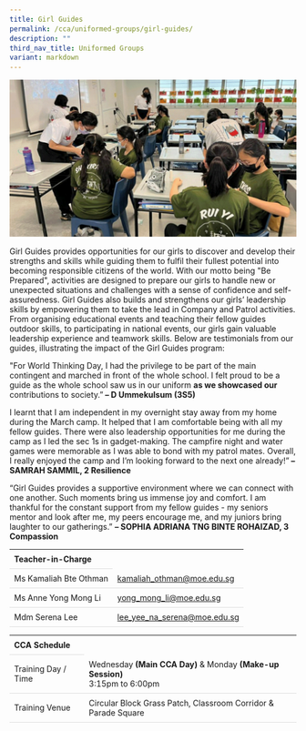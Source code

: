 ```yaml
---
title: Girl Guides
permalink: /cca/uniformed-groups/girl-guides/
description: ""
third_nav_title: Uniformed Groups
variant: markdown
---
```

<style>
table {
  border-collapse: collapse;
  width: 100%;
}

th, td {
  padding: 8px;
  text-align: left;
  border-bottom: 1px solid #ddd;
}

tr:hover {background-color: #F5F5DC;}
</style>

<img src="/images/CCA/Girl_Guides/girlguides.gif">

<p>Girl Guides provides opportunities for our girls to discover and develop their strengths and skills while guiding them to fulfil their fullest potential into becoming responsible citizens of the world. With our motto being "Be Prepared", activities are designed to prepare our girls to handle new or unexpected situations and challenges with a sense of confidence and self-assuredness. Girl Guides also builds and strengthens our girls’ leadership skills by empowering them to take the lead in Company and Patrol activities. From organising educational events and teaching their fellow guides outdoor skills, to participating in national events, our girls gain valuable leadership experience and teamwork skills. Below are testimonials from our guides, illustrating the impact of the Girl Guides program: </p>

<p>"For World Thinking Day, I had the privilege to be part of the main contingent and marched in front of the whole school. I felt proud to be a guide as the whole school saw us in our uniform <b>as we showcased our</b> contributions to society.”<b> – D Ummekulsum (3S5) </b> </p>

<p>I learnt that I am independent in my overnight stay away from my home during the March camp. It helped that I am comfortable being with all my fellow guides. There were also leadership opportunities for me during the camp as I led the sec 1s in gadget-making. The campfire night and water games were memorable as I was able to bond with my patrol mates. Overall, I really enjoyed the camp and I’m looking forward to the next one already!”<b> – SAMRAH SAMMIL, 2 Resilience</b></p>

<p>“Girl Guides provides a supportive environment where we can connect with one another. Such moments bring us immense joy and comfort. I am thankful for the constant support from my fellow guides - my seniors mentor and look after me, my peers encourage me, and my juniors bring laughter to our gatherings.” <b>– SOPHIA ADRIANA TNG BINTE ROHAIZAD, 3 Compassion</b></p>

<table>
	<tbody>
		<tr>
			<th colspan="1">Teacher-in-Charge</th>
</tr>
<tr>
	<td rowspan="1">Ms Kamaliah Bte Othman</td>
 <td><a target="" href="mailto:kamaliah_othman@moe.edu.sg">kamaliah_othman@moe.edu.sg</a></td>
	</tr>
		<tr>
		<td rowspan="1">Ms Anne Yong Mong Li</td>
 <td><a target="" href="mailto:yong_mong_li@moe.edu.sg">yong_mong_li@moe.edu.sg</a></td>
		</tr>
		<tr>
	<td rowspan="1">Mdm Serena Lee</td>
 <td><a target="" href="mailto:lee_yee_na_serena@moe.edu.sg">lee_yee_na_serena@moe.edu.sg</a></td>
	</tr>
	</tbody>
</table>
<table>
	<tbody>
		<tr>
			<th colspan="1">CCA Schedule</th>
</tr>
		<tr>
	<td rowspan="1"> Training Day / Time</td>
			<td>Wednesday <b>(Main CCA Day)</b> &amp; Monday <b> (Make-up Session)</b><br>
	3:15pm to 6:00pm</td>
	 	</tr>
<tr>
	<td rowspan="1">Training Venue</td>
 <td rowspan="1">Circular Block Grass Patch, Classroom Corridor &amp; Parade Square</td>
	</tr>
</tbody>
</table>